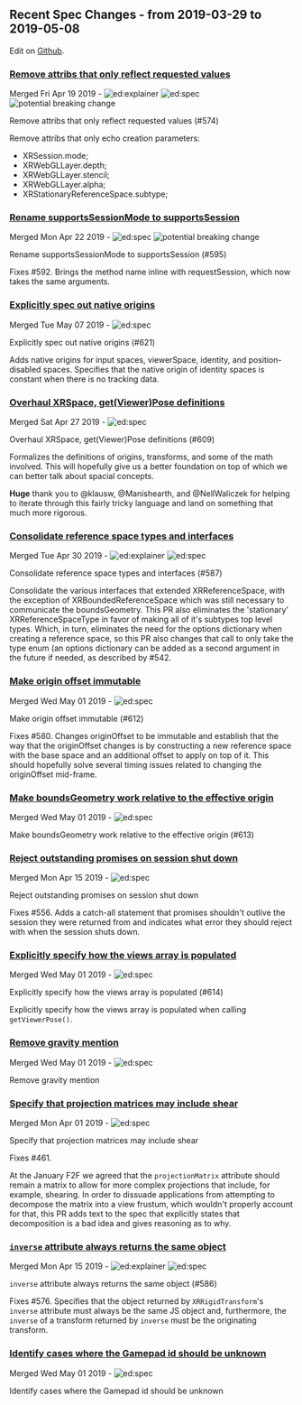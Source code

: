 ## Recent Spec Changes - from 2019-03-29 to 2019-05-08

Edit on [Github](https://github.com/immersive-web/administrivia/blob/master/newsletter/2019-03-31-to-2019-05-08-Recent_Spec_Changes.md).
### [Remove attribs that only reflect requested values](https://github.com/immersive-web/webxr/pull/574)

Merged Fri Apr 19 2019 - ![ed:explainer](https://iw-newsletter-generator.glitch.me/svg/?text=ed%3Aexplainer&bgcolor=875fb7) ![ed:spec](https://iw-newsletter-generator.glitch.me/svg/?text=ed%3Aspec&bgcolor=875fb7) ![potential breaking change](https://iw-newsletter-generator.glitch.me/svg/?text=potential%20breaking%20change&bgcolor=d32a6b)

Remove attribs that only reflect requested values (#574)

Remove attribs that only echo creation parameters:

 - XRSession.mode;
 - XRWebGLLayer.depth;
 - XRWebGLLayer.stencil;
 - XRWebGLLayer.alpha;
 - XRStationaryReferenceSpace.subtype;



### [Rename supportsSessionMode to supportsSession](https://github.com/immersive-web/webxr/pull/595)

Merged Mon Apr 22 2019 - ![ed:spec](https://iw-newsletter-generator.glitch.me/svg/?text=ed%3Aspec&bgcolor=875fb7) ![potential breaking change](https://iw-newsletter-generator.glitch.me/svg/?text=potential%20breaking%20change&bgcolor=d32a6b)

Rename supportsSessionMode to supportsSession (#595)

Fixes #592. Brings the method name inline with requestSession, which now takes the
same arguments.



### [Explicitly spec out native origins](https://github.com/immersive-web/webxr/pull/621)

Merged Tue May 07 2019 - ![ed:spec](https://iw-newsletter-generator.glitch.me/svg/?text=ed%3Aspec&bgcolor=875fb7)

Explicitly spec out native origins (#621)

Adds native origins for input spaces, viewerSpace, identity, and position-disabled spaces. Specifies that the native origin of identity spaces is constant when there is no tracking data.



### [Overhaul XRSpace, get(Viewer)Pose definitions](https://github.com/immersive-web/webxr/pull/609)

Merged Sat Apr 27 2019 - ![ed:spec](https://iw-newsletter-generator.glitch.me/svg/?text=ed%3Aspec&bgcolor=875fb7)

Overhaul XRSpace, get(Viewer)Pose definitions (#609)

Formalizes the definitions of origins, transforms, and some of the math
involved. This will hopefully give us a better foundation on top of which
we can better talk about spacial concepts.

**Huge** thank you to @klausw, @Manishearth, and @NellWaliczek
for helping to iterate through this fairly tricky language and land on
something that much more rigorous.



### [Consolidate reference space types and interfaces](https://github.com/immersive-web/webxr/pull/587)

Merged Tue Apr 30 2019 - ![ed:explainer](https://iw-newsletter-generator.glitch.me/svg/?text=ed%3Aexplainer&bgcolor=875fb7) ![ed:spec](https://iw-newsletter-generator.glitch.me/svg/?text=ed%3Aspec&bgcolor=875fb7)

Consolidate reference space types and interfaces (#587)

Consolidate the various interfaces that extended XRReferenceSpace, with the exception of XRBoundedReferenceSpace which was still necessary to communicate the boundsGeometry. This PR also eliminates the 'stationary' XRReferenceSpaceType in favor of making all of it's subtypes top level types. Which, in turn, eliminates the need for the options dictionary when creating a reference space, so this PR also changes that call to only take the type enum (an options dictionary can be added as a second argument in the future if needed, as described by #542.



### [Make origin offset immutable](https://github.com/immersive-web/webxr/pull/612)

Merged Wed May 01 2019 - ![ed:spec](https://iw-newsletter-generator.glitch.me/svg/?text=ed%3Aspec&bgcolor=875fb7)

Make origin offset immutable (#612)

Fixes #580. Changes originOffset to be immutable and establish that the
way that the originOffset changes is by constructing a new reference
space with the base space and an additional offset to apply on top of
it. This should hopefully solve several timing issues related to
changing the originOffset mid-frame.



### [Make boundsGeometry work relative to the effective origin](https://github.com/immersive-web/webxr/pull/613)

Merged Wed May 01 2019 - ![ed:spec](https://iw-newsletter-generator.glitch.me/svg/?text=ed%3Aspec&bgcolor=875fb7)

Make boundsGeometry work relative to the effective origin (#613)



### [Reject outstanding promises on session shut down](https://github.com/immersive-web/webxr/pull/585)

Merged Mon Apr 15 2019 - ![ed:spec](https://iw-newsletter-generator.glitch.me/svg/?text=ed%3Aspec&bgcolor=875fb7)

Reject outstanding promises on session shut down

Fixes #556. Adds a catch-all statement that promises shouldn't outlive
the session they were returned from and indicates what error they should
reject with when the session shuts down.



### [Explicitly specify how the views array is populated](https://github.com/immersive-web/webxr/pull/614)

Merged Wed May 01 2019 - ![ed:spec](https://iw-newsletter-generator.glitch.me/svg/?text=ed%3Aspec&bgcolor=875fb7)

Explicitly specify how the views array is populated (#614)

Explicitly specify how the views array is populated when calling `getViewerPose()`.



### [Remove gravity mention](https://github.com/immersive-web/webxr/pull/616)

Merged Wed May 01 2019 - ![ed:spec](https://iw-newsletter-generator.glitch.me/svg/?text=ed%3Aspec&bgcolor=875fb7)

Remove gravity mention



### [Specify that projection matrices may include shear](https://github.com/immersive-web/webxr/pull/575)

Merged Mon Apr 01 2019 - ![ed:spec](https://iw-newsletter-generator.glitch.me/svg/?text=ed%3Aspec&bgcolor=875fb7)

Specify that projection matrices may include shear

Fixes #461.

At the January F2F we agreed that the `projectionMatrix` attribute
should remain a matrix to allow for more complex projections that
include, for example, shearing. In order to dissuade applications from
attempting to decompose the matrix into a view frustum, which wouldn't
properly account for that, this PR adds text to the spec that explicitly
states that decomposition is a bad idea and gives reasoning as to why.



### [`inverse` attribute always returns the same object](https://github.com/immersive-web/webxr/pull/586)

Merged Mon Apr 15 2019 - ![ed:explainer](https://iw-newsletter-generator.glitch.me/svg/?text=ed%3Aexplainer&bgcolor=875fb7) ![ed:spec](https://iw-newsletter-generator.glitch.me/svg/?text=ed%3Aspec&bgcolor=875fb7)

`inverse` attribute always returns the same object (#586)

Fixes #576. Specifies that the object returned by `XRRigidTransform`'s
`inverse` attribute must always be the same JS object and, furthermore,
the `inverse` of a transform returned by `inverse` must be the
originating transform.



### [Identify cases where the Gamepad id should be unknown](https://github.com/immersive-web/webxr/pull/615)

Merged Wed May 01 2019 - ![ed:spec](https://iw-newsletter-generator.glitch.me/svg/?text=ed%3Aspec&bgcolor=875fb7)

Identify cases where the Gamepad id should be unknown



